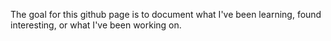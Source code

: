 The goal for this github page is to document what I've been learning, found interesting, or what I've been working on.


<!-- sass --watch styles/styles.scss:style.css -->
